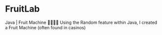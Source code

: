 # FruitLab
Java | Fruit Machine 🍊🍓🍋🍏
Using the Random feature within Java, I created a Fruit Machine (often found in casinos) 
